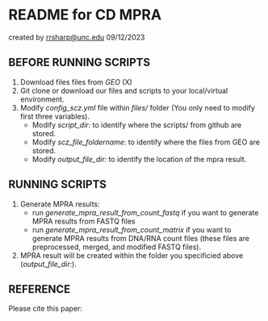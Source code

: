 # README for CD MPRA
created by rrsharp@unc.edu
09/12/2023

## BEFORE RUNNING SCRIPTS

1. Download files files from _GEO_ (X)
2. Git clone or download our files and scripts to your local/virtual environment.
3. Modify _config_scz.yml_ file within _files/_ folder (You only need to modify first three variables). 
    - Modify _script_dir:_ to identify where the scripts/ from github are stored.
    - Modify _scz_file_foldername:_ to identify where the files from GEO are stored. 
    - Modify _output_file_dir:_ to identify the location of the mpra result.

## RUNNING SCRIPTS

1. Generate MPRA results:
    - run _generate_mpra_result_from_count_fastq_ if you want to generate MPRA results from FASTQ files
    - run _generate_mpra_result_from_count_matrix_ if you want to generate MPRA results from DNA/RNA count files (these files are preprocessed, merged, and modified FASTQ files).
2. MPRA result will be created within the folder you specificied above (_output_file_dir:_).

## REFERENCE

Please cite this paper: 
